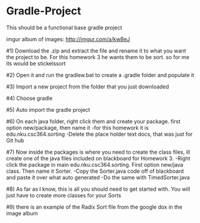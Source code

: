 # Gradle-Project
This should be a functional base gradle project

imgur album of images: http://imgur.com/a/kwBeJ

#1) Download the .zip and extract the file and rename it to what you want the project to be. For this homework 3 he wants them to be <lastname> sort. so for me its would be stickelssort

#2) Open it and run the gradlew.bat to create a .gradle folder and populate it

#3) Import a new project from the folder that you just downloaded

#4) Choose gradle

#5) Auto import the gradle project

#6) On each java folder, right click them and create your package. first option new/package, then name it -for this homework it is edu.nku.csc364.sorting -Delete the place holder text docs, that was just for Git hub

#7) Now inside the packages is where you need to create the class files, ill create one of the java files included on blackboard for Homework 3. -Right click the package in main edu.nku.csc364.sorting. First option new/java class. Then name it Sorter. -Copy the Sorter.java code off of blackboard and paste it over what auto generated -Do the same with TimedSorter.java

#8) As far as I know, this is all you should need to get started with. You will just have to create more classes for your Sorts

#9) there is an example of the Radix Sort file from the google dox in the image album

